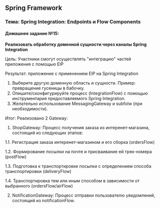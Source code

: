 ## Spring Framework
### Тема: Spring Integration: Endpoints и Flow Components
#### Домашнее задание №15:
**Реализовать обработку доменной сущности через каналы Spring Integration**

Цель: Участники смогут осуществлять "интеграцию" частей приложения с помощью EIP

Результат: приложение c применением EIP на Spring Integration

1. Выберите другую доменную область и сущности. Пример: превращение гусеницы в бабочку.
2. Опишите/сконфигурируйте процесс (IntegrationFlow) с помощью инструментария предоставляемого Spring Integration.
3. Желательно использование MessagingGateway и subfolw (при необходимости).

Итог: Реализовано 2 Gateway:
1. ShopGateway: Процесс получения заказа из интеренет-магазина, состоящий из следующих этапов:

1.1. Регистрация заказа интеренет-магазином и его сборка (ordersFlow)

1.2. Формирование посылки на почте и присваивание ей трек-номера (postFlow)

1.3. Подготовка к транспортировке посылки с определением способа транспортировки (deliveryFlow)

1.4. Транспортировка тем или иным способом в зависимости от выбранного (ordersFlow/airFlow)

2. NotificationGateway: Процесс отправки пользователю уведомлений, состоящий из notificationFlow.  
